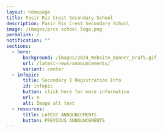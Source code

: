 ```yaml
---
layout: homepage
title: Pasir Ris Crest Secondary School
description: Pasir Ris Crest Secondary School
image: /images/prcs school logo.png
permalink: /
notification: ""
sections:
  - hero:
      background: /images/2024_Website_Banner_Draf5.gif
      url: /latest-news/announcements/
      variant: center
  - infopic:
      title: Secondary 1 Registration Info
      id: infopic
      button: click here for more information
      url: a
      alt: Image alt text
  - resources:
      title: LATEST ANNOUNCEMENTS
      button: PREVIOUS ANNOUNCEMENTS
---
```

